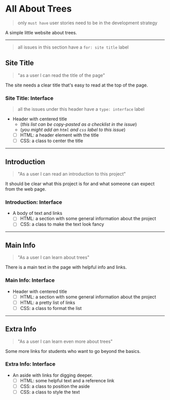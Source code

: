 # All About Trees

> only `must have` user stories need to be in the development strategy

A simple little website about trees.

---

> all issues in this section have a `for: site title` label

## Site Title

> "as a user I can read the title of the page"

The site needs a clear title that's easy to read at the top of the page.

### Site Title: Interface

> all the issues under this header have a `type: interface` label

- Header with centered title
  - (_this list can be copy-pasted as a checklist in the issue_)
  - (_you might add an `html` and `css` label to this issue_)
  - [ ] HTML: a header element with the title
  - [ ] CSS: a class to center the title

---

## Introduction

> "As a user I can read an introduction to this project"

It should be clear what this project is for and what someone can expect from the
web page.

### Introduction: Interface

- A body of text and links
  - [ ] HTML: a section with some general information about the project
  - [ ] CSS: a class to make the text look fancy

---

## Main Info

> "As a user I can learn about trees"

There is a main text in the page with helpful info and links.

### Main Info: Interface

- Header with centered title
  - [ ] HTML: a section with some general information about the project
  - [ ] HTML: a pretty list of links
  - [ ] CSS: a class to format the list

---

## Extra Info

> "As a user I can learn even more about trees"

Some more links for students who want to go beyond the basics.

### Extra Info: Interface

- An aside with links for digging deeper.
  - [ ] HTML: some helpful text and a reference link
  - [ ] CSS: a class to position the aside
  - [ ] CSS: a class to style the text
